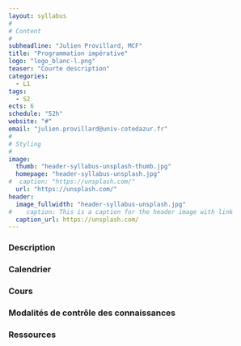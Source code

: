 ```yaml
---
layout: syllabus
#
# Content
#
subheadline: "Julien Provillard, MCF"
title: "Programmation impérative"
logo: "logo_blanc-l.png"
teaser: "Courte description"
categories:
  - L1
tags:
  - S2
ects: 6
schedule: "52h"
website: "#"
email: "julien.provillard@univ-cotedazur.fr"
#
# Styling
#
image:
  thumb: "header-syllabus-unsplash-thumb.jpg"
  homepage: "header-syllabus-unsplash.jpg"
#  caption: "https://unsplash.com/"
  url: "https://unsplash.com/"
header:
  image_fullwidth: "header-syllabus-unsplash.jpg"
#    caption: This is a caption for the header image with link
  caption_url: https://unsplash.com/  
---
```


###  Description ###

###  Calendrier ###

###  Cours ###

###  Modalités de contrôle des connaissances ###

###  Ressources ###
